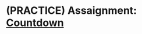 # (PRACTICE) Assaignment: <a href="https://login.codingdojo.africa/m/613/14005/104465">Countdown</a>